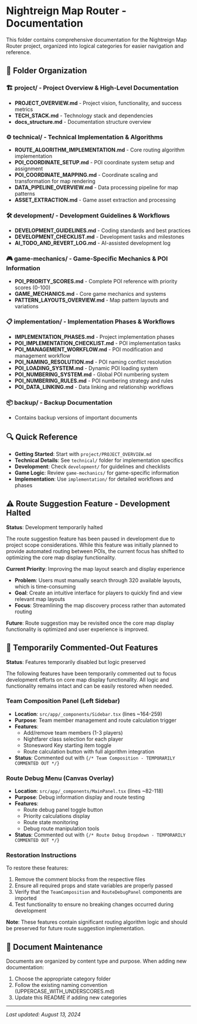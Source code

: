 # Nightreign Map Router - Documentation

This folder contains comprehensive documentation for the Nightreign Map Router project, organized into logical categories for easier navigation and reference.

## 📁 Folder Organization

### 🏗️ **project/** - Project Overview & High-Level Documentation
- **PROJECT_OVERVIEW.md** - Project vision, functionality, and success metrics
- **TECH_STACK.md** - Technology stack and dependencies
- **docs_structure.md** - Documentation structure overview

### ⚙️ **technical/** - Technical Implementation & Algorithms
- **ROUTE_ALGORITHM_IMPLEMENTATION.md** - Core routing algorithm implementation
- **POI_COORDINATE_SETUP.md** - POI coordinate system setup and assignment
- **POI_COORDINATE_MAPPING.md** - Coordinate scaling and transformation for map rendering
- **DATA_PIPELINE_OVERVIEW.md** - Data processing pipeline for map patterns
- **ASSET_EXTRACTION.md** - Game asset extraction and processing

### 🛠️ **development/** - Development Guidelines & Workflows
- **DEVELOPMENT_GUIDELINES.md** - Coding standards and best practices
- **DEVELOPMENT_CHECKLIST.md** - Development tasks and milestones
- **AI_TODO_AND_REVERT_LOG.md** - AI-assisted development log

### 🎮 **game-mechanics/** - Game-Specific Mechanics & POI Information
- **POI_PRIORITY_SCORES.md** - Complete POI reference with priority scores (0-100)
- **GAME_MECHANICS.md** - Core game mechanics and systems
- **PATTERN_LAYOUTS_OVERVIEW.md** - Map pattern layouts and variations

### 📋 **implementation/** - Implementation Phases & Workflows
- **IMPLEMENTATION_PHASES.md** - Project implementation phases
- **POI_IMPLEMENTATION_CHECKLIST.md** - POI implementation tasks
- **POI_MANAGEMENT_WORKFLOW.md** - POI modification and management workflow
- **POI_NAMING_RESOLUTION.md** - POI naming conflict resolution
- **POI_LOADING_SYSTEM.md** - Dynamic POI loading system
- **POI_NUMBERING_SYSTEM.md** - Global POI numbering system
- **POI_NUMBERING_RULES.md** - POI numbering strategy and rules
- **POI_DATA_LINKING.md** - Data linking and relationship workflows

### 📦 **backup/** - Backup Documentation
- Contains backup versions of important documents

## 🔍 Quick Reference

- **Getting Started**: Start with `project/PROJECT_OVERVIEW.md`
- **Technical Details**: See `technical/` folder for implementation specifics
- **Development**: Check `development/` for guidelines and checklists
- **Game Logic**: Review `game-mechanics/` for game-specific information
- **Implementation**: Use `implementation/` for detailed workflows and phases

## ⚠️ Route Suggestion Feature - Development Halted

**Status**: Development temporarily halted

The route suggestion feature has been paused in development due to project scope considerations. While this feature was initially planned to provide automated routing between POIs, the current focus has shifted to optimizing the core map display functionality.

**Current Priority**: Improving the map layout search and display experience
- **Problem**: Users must manually search through 320 available layouts, which is time-consuming
- **Goal**: Create an intuitive interface for players to quickly find and view relevant map layouts
- **Focus**: Streamlining the map discovery process rather than automated routing

**Future**: Route suggestion may be revisited once the core map display functionality is optimized and user experience is improved.

## 🔧 Temporarily Commented-Out Features

**Status**: Features temporarily disabled but logic preserved

The following features have been temporarily commented out to focus development efforts on core map display functionality. All logic and functionality remains intact and can be easily restored when needed.

### **Team Composition Panel** (Left Sidebar)
- **Location**: `src/app/_components/Sidebar.tsx` (lines ~164-259)
- **Purpose**: Team member management and route calculation trigger
- **Features**: 
  - Add/remove team members (1-3 players)
  - Nightfarer class selection for each player
  - Stonesword Key starting item toggle
  - Route calculation button with full algorithm integration
- **Status**: Commented out with `{/* Team Composition - TEMPORARILY COMMENTED OUT */}`

### **Route Debug Menu** (Canvas Overlay)
- **Location**: `src/app/_components/MainPanel.tsx` (lines ~82-118)
- **Purpose**: Debug information display and route testing
- **Features**:
  - Route debug panel toggle button
  - Priority calculations display
  - Route state monitoring
  - Debug route manipulation tools
- **Status**: Commented out with `{/* Route Debug Dropdown - TEMPORARILY COMMENTED OUT */}`

### **Restoration Instructions**
To restore these features:
1. Remove the comment blocks from the respective files
2. Ensure all required props and state variables are properly passed
3. Verify that the `TeamComposition` and `RouteDebugPanel` components are imported
4. Test functionality to ensure no breaking changes occurred during development

**Note**: These features contain significant routing algorithm logic and should be preserved for future route suggestion implementation.

## 📝 Document Maintenance

Documents are organized by content type and purpose. When adding new documentation:
1. Choose the appropriate category folder
2. Follow the existing naming convention (UPPERCASE_WITH_UNDERSCORES.md)
3. Update this README if adding new categories

---

*Last updated: August 13, 2024*
